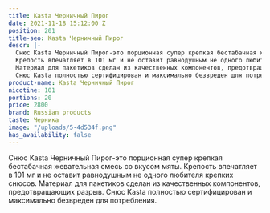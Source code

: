 ```yaml
---
title: Kasta Черничный Пирог
date: 2021-11-18 15:12:00 Z
position: 201
title-seo: Kasta Черничный Пирог
descr: |-
  Снюс Kasta Черничный Пирог-это порционная супер крепкая бестабачная жевательная смесь со вкусом мяты.
  Крепость впечатляет в 101 мг и не оставит равнодушным не одного любителя крепких снюсов.
  Материал для пакетиков сделан из качественных компонентов, предотвращающих разрыв.
  Снюс Kasta полностью сертифицирован и максимально безвреден для потребления.
product-name: Kasta Черничный Пирог
nicotine: 101
portions: 20
price: 2800
brand: Russian products
taste: Черника
image: "/uploads/5-4d534f.png"
has_availability: false
---
```


Снюс Kasta Черничный Пирог-это порционная супер крепкая бестабачная жевательная смесь со вкусом мяты.
Крепость впечатляет в 101 мг и не оставит равнодушным не одного любителя крепких снюсов.
Материал для пакетиков сделан из качественных компонентов, предотвращающих разрыв.
Снюс Kasta полностью сертифицирован и максимально безвреден для потребления.